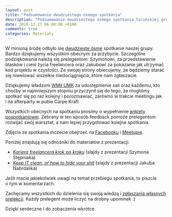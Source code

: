 ```yaml
---
layout: post
title: "Podsumowanie dwudziestego ósmego spotkania"
description: "Podsumowanie dwudziestego ósmego spotkania toruńskiej grupy użytkowników języka Java."
date: 2016-12-27 06:00:00 +0100
comments: true
categories: Materiały
---
```

W&nbsp;minioną środę odbyło się <a href="{{root_url}}/meeting/28/">dwudzieste ósme</a> spotkanie naszej grupy. Bardzo dziękujemy wszystkim obecnym za przybycie. Szczególne podziękowania należą się prelegentom: Szymonowi, za przedstawienie blasków i cieni życia freelancera oraz Jakubowi za pokazanie jak utrzymać kod projektu w czystości. Ze swojej strony obiecujemy, że będziemy starać się niwelować wszelkie niedociągnięcia, które nam zgłaszacie.

Dziękujemy władzom <a href="https://www.mat.umk.pl" target="_blank">WMiI UMK</a> za&nbsp;udostępnienie sali oraz każdemu, kto choćby w&nbsp;najmniejszym stopniu przyczynił się do tego, że&nbsp;mogliśmy spotkać się po raz kolejny i&nbsp;porozmawiać, zarówno w&nbsp;trakcie meetingu jak i&nbsp;na afterparty w&nbsp;pubie Carpe Kraft

Wszystkich obecnych na&nbsp;spotkaniu prosimy o&nbsp;wypełnienie <a href="http://bit.ly/28-spotkanie-Torun-JUG-ankieta" target="_blank">ankiety pospotkaniowej</a>. Zebrany w&nbsp;ten sposób feedback pomoże prelegentom rozwijać swój warsztat, a&nbsp;nam lepiej przygotować kolejne spotkania. <!--more-->

Zdjęcia ze spotkania możecie obejrzeć na&nbsp;<a href="https://www.facebook.com/TorunJUG/photos/?tab=album&album_id=1846236012266550" target="_blank">Facebooku</a> i&nbsp;<a href="http://www.meetup.com/Torun-JUG/photos/27502830/" target="_blank">Meetupie</a>.

Poniżej znajdują się odnośniki do materiałów z&nbsp;prezentacji:
<ul>
  <li>
    <a href="http://www.slideshare.net/SzymonStpniak/kariera-freelancera-krok-po-kroku-toru-jug-21122016">
      <em>Kariera freelancera krok po kroku</em></a> (slajdy z&nbsp;prezentacji Szymona Stępniaka)
  </li>
  <li>
    <a href="https://jakubn.gitlab.io/keepitclean/">
      <em>Keep IT clean, or how to hide your shit</em></a> (slajdy z&nbsp;prezentacji Jakuba Nabrdalika)
  </li>
</ul>

Jeśli macie jakiekolwiek uwagi na&nbsp;temat przebiegu spotkania, to&nbsp;piszcie o&nbsp;tym w&nbsp;komentarzach.

Zachęcamy wszystkich do dzielenia się swoją wiedzą i&nbsp;<a href="{{root_url}}/speakers/">zgłaszania własnych prelekcji</a>. Każdy prelegent może liczyć na drobny upominek :)

Dzięki serdeczne i&nbsp;do zobaczenia wkrótce.